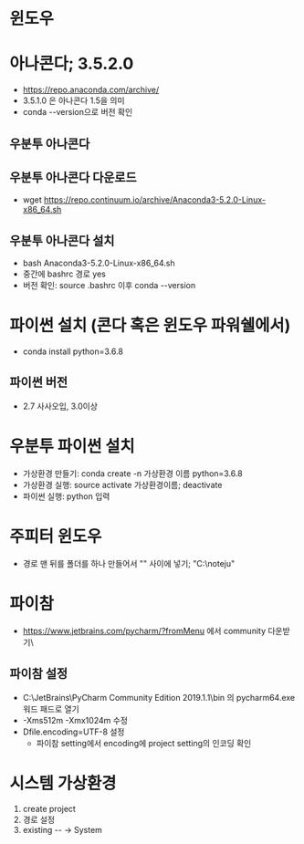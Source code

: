 # 윈도우

# 아나콘다; 3.5.2.0
- https://repo.anaconda.com/archive/
- 3.5.1.0 은 아나콘다 1.5을 의미
- conda --version으로 버전 확인

## 우분투 아나콘다
## 우분투 아나콘다 다운로드
- wget https://repo.continuum.io/archive/Anaconda3-5.2.0-Linux-x86_64.sh

## 우분투 아나콘다 설치
- bash Anaconda3-5.2.0-Linux-x86_64.sh
- 중간에 bashrc 경로 yes
- 버전 확인: source .bashrc  이후 conda --version

# 파이썬 설치 (콘다 혹은 윈도우 파워쉘에서)
- conda install python=3.6.8

## 파이썬 버전
- 2.7 사사오입, 3.0이상 

# 우분투 파이썬 설치
- 가상환경 만들기: conda create -n 가상환경 이름 python=3.6.8
- 가상환경 실행: source activate 가상환경이름; deactivate
- 파이썬 실행: python 입력

# 주피터 윈도우
- 경로 맨 뒤를 폴더를 하나 만들어서 "" 사이에 넣기; "C:\noteju"


# 파이참
- https://www.jetbrains.com/pycharm/?fromMenu 에서 community 다운받기\

## 파이참 설정
- C:\JetBrains\PyCharm Community Edition 2019.1.1\bin 의 pycharm64.exe 워드 패드로 열기
- -Xms512m  -Xmx1024m  수정
- Dfile.encoding=UTF-8 설정
  - 파이참 setting에서 encoding에 project setting의 인코딩 확인


# 시스템 가상환경
1. create project
2. 경로 설정
3. existing -- -> System
